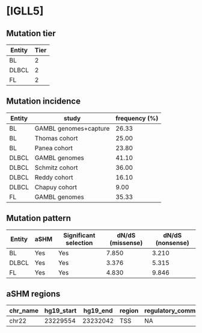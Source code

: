 # [IGLL5]

## Mutation tier

|Entity|Tier|
|------|----|
|BL    |2   |
|DLBCL |2   |
|FL    |2   |

## Mutation incidence

|Entity|study                |frequency (%)|
|------|---------------------|-------------|
|BL    |GAMBL genomes+capture|26.33        |
|BL    |Thomas cohort        |25.00        |
|BL    |Panea cohort         |23.80        |
|DLBCL |GAMBL genomes        |41.10        |
|DLBCL |Schmitz cohort       |36.00        |
|DLBCL |Reddy cohort         |16.10        |
|DLBCL |Chapuy cohort        | 9.00        |
|FL    |GAMBL genomes        |35.33        |

## Mutation pattern

|Entity|aSHM|Significant selection|dN/dS (missense)|dN/dS (nonsense)|
|------|----|---------------------|----------------|----------------|
|BL    |Yes |Yes                  |7.850           |3.210           |
|DLBCL |Yes |Yes                  |3.376           |5.315           |
|FL    |Yes |Yes                  |4.830           |9.846           |

## aSHM regions

|chr_name|hg19_start|hg19_end|region|regulatory_comment|
|--------|----------|--------|------|------------------|
|chr22   |23229554  |23232042|TSS   |NA                |
